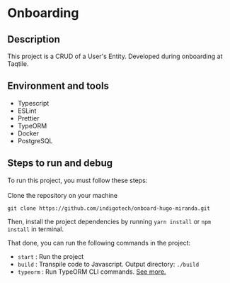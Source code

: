 # Onboarding

## Description

This project is a CRUD of a User's Entity. Developed during onboarding at Taqtile.

## Environment and tools

- Typescript
- ESLint
- Prettier
- TypeORM
- Docker
- PostgreSQL

## Steps to run and debug

To run this project, you must follow these steps:
</br></br>
Clone the repository on your machine
</br>

``` git
git clone https://github.com/indigotech/onboard-hugo-miranda.git
```

Then, install the project dependencies by running `yarn install` or `npm install` in terminal.

That done, you can run the following commands in the project:

- `start` : Run the project
- `build` : Transpile code to Javascript. Output directory: `./build`
- `typeorm` : Run TypeORM CLI commands. [See more.](https://github.com/typeorm/typeorm/blob/master/docs/using-cli.md)
